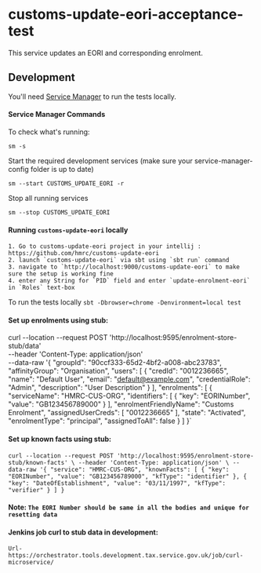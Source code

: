 # customs-update-eori-acceptance-test

This service updates an EORI and corresponding enrolment.

## Development

You'll need [Service Manager](https://github.com/hmrc/service-manager) to run the tests locally.

#### Service Manager Commands

To check what's running:

    sm -s

Start the required development services (make sure your service-manager-config folder is up to date)

    sm --start CUSTOMS_UPDATE_EORI -r

Stop all running services

    sm --stop CUSTOMS_UPDATE_EORI

#### Running `customs-update-eori` locally
    1. Go to customs-update-eori project in your intellij : https://github.com/hmrc/customs-update-eori
    2. launch `customs-update-eori` via sbt using `sbt run` command
    3. navigate to `http://localhost:9000/customs-update-eori` to make sure the setup is working fine
    4. enter any String for `PID` field and enter `update-enrolment-eori` in `Roles` text-box

To run the tests locally
`sbt -Dbrowser=chrome -Denvironment=local test`

#### Set up enrolments using stub:

curl --location --request POST 'http://localhost:9595/enrolment-store-stub/data' \
--header 'Content-Type: application/json' \
--data-raw '{
 "groupId": "90ccf333-65d2-4bf2-a008-abc23783",
 "affinityGroup": "Organisation",
 "users": [
  {
   "credId": "0012236665",
   "name": "Default User",
   "email": "default@example.com",
   "credentialRole": "Admin",
   "description": "User Description"
  }
 ],
 "enrolments": [
  {
   "serviceName": "HMRC-CUS-ORG",
   "identifiers": [
    {
     "key": "EORINumber",
     "value": "GB123456789000"
    }
   ],
   "enrolmentFriendlyName": "Customs Enrolment",
   "assignedUserCreds": [
    "0012236665"
   ],
   "state": "Activated",
   "enrolmentType": "principal",
   "assignedToAll": false
  }
 ]
}`

#### Set up known facts using stub:

`curl --location --request POST 'http://localhost:9595/enrolment-store-stub/known-facts' \
--header 'Content-Type: application/json' \
--data-raw '{
  "service": "HMRC-CUS-ORG",
  "knownFacts": [
    {
      "key": "EORINumber",
      "value": "GB123456789000",
      "kfType": "identifier"
    },
    {
    "key": "DateOfEstablishment",
    "value": "03/11/1997",
    "kfType": "verifier"
    }
  ]
}`

#### Note: `The EORI Number should be same in all the bodies and unique for resetting data`

#### Jenkins job curl to stub data in development:

`Url- https://orchestrator.tools.development.tax.service.gov.uk/job/curl-microservice/`
